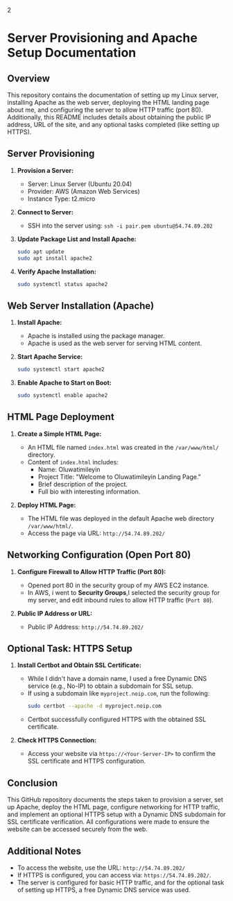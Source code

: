 2
# Server Provisioning and Apache Setup Documentation

## Overview
This repository contains the documentation of setting up my Linux server, installing Apache as the web server, deploying the HTML landing page about me, and configuring the server to allow HTTP traffic (port 80). Additionally, this README includes details about obtaining the public IP address, URL of the site, and any optional tasks completed (like setting up HTTPS).

## Server Provisioning
1. **Provision a Server:**
   - Server: Linux Server (Ubuntu 20.04)
   - Provider: AWS (Amazon Web Services)
   - Instance Type: t2.micro

2. **Connect to Server:**
   - SSH into the server using: `ssh -i pair.pem ubuntu@54.74.89.202`

3. **Update Package List and Install Apache:**
   ```bash
   sudo apt update
   sudo apt install apache2
   ```

4. **Verify Apache Installation:**
   ```bash
   sudo systemctl status apache2
   ```

## Web Server Installation (Apache)
1. **Install Apache:**
   - Apache is installed using the package manager.
   - Apache is used as the web server for serving HTML content.

2. **Start Apache Service:**
   ```bash
   sudo systemctl start apache2
   ```

3. **Enable Apache to Start on Boot:**
   ```bash
   sudo systemctl enable apache2
   ```

## HTML Page Deployment
1. **Create a Simple HTML Page:**
   - An HTML file named `index.html` was created in the `/var/www/html/` directory.
   - Content of `index.html` includes:
     - Name: Oluwatimileyin
     - Project Title: "Welcome to Oluwatimileyin Landing Page."
     - Brief description of the project.
     - Full bio with interesting information.

2. **Deploy HTML Page:**
   - The HTML file was deployed in the default Apache web directory `/var/www/html/`.
   - Access the page via URL: `http://54.74.89.202/   `

## Networking Configuration (Open Port 80)
1. **Configure Firewall to Allow HTTP Traffic (Port 80):**
   - Opened port 80 in the security group of my AWS EC2 instance.
   - In AWS, i went to **Security Groups**,I selected the security group for my server, and edit inbound rules to allow HTTP traffic (`Port 80`).

2. **Public IP Address or URL:**
   - Public IP Address: `http://54.74.89.202/`

## Optional Task: HTTPS Setup
1. **Install Certbot and Obtain SSL Certificate:**
   - While I didn't have a domain name, I used a free Dynamic DNS service (e.g., No-IP) to obtain a subdomain for SSL setup.
   - If using a subdomain like `myproject.noip.com`, run the following:
     ```bash
     sudo certbot --apache -d myproject.noip.com
     ```
   - Certbot successfully configured HTTPS with the obtained SSL certificate.

2. **Check HTTPS Connection:**
   - Access your website via `https://<Your-Server-IP>` to confirm the SSL certificate and HTTPS configuration.

## Conclusion
This GitHub repository documents the steps taken to provision a server, set up Apache, deploy the HTML page, configure networking for HTTP traffic, and implement an optional HTTPS setup with a Dynamic DNS subdomain for SSL certificate verification. All configurations were made to ensure the website can be accessed securely from the web.

## Additional Notes
- To access the website, use the URL: `http://54.74.89.202/`
- If HTTPS is configured, you can access via: `https://54.74.89.202/`.
- The server is configured for basic HTTP traffic, and for the optional task of setting up HTTPS, a free Dynamic DNS service was used.
